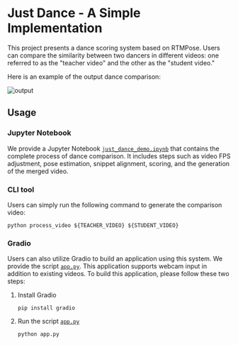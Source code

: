 # Just Dance - A Simple Implementation

This project presents a dance scoring system based on RTMPose. Users can compare the similarity between two dancers in different videos: one referred to as the "teacher video" and the other as the "student video."

Here is an example of the output dance comparison:

![output](https://github.com/open-mmlab/mmpose/assets/26127467/56d5c4d1-55d8-4222-b481-2418cc29a8d4)

## Usage

### Jupyter Notebook

We provide a Jupyter Notebook [`just_dance_demo.ipynb`](./just_dance_demo.ipynb) that contains the complete process of dance comparison. It includes steps such as video FPS adjustment, pose estimation, snippet alignment, scoring, and the generation of the merged video.

### CLI tool

Users can simply run the following command to generate the comparison video:

```shell
python process_video ${TEACHER_VIDEO} ${STUDENT_VIDEO}
```

### Gradio

Users can also utilize Gradio to build an application using this system. We provide the script [`app.py`](./app.py). This application supports webcam input in addition to existing videos. To build this application, please follow these two steps:

1. Install Gradio
   ```shell
   pip install gradio
   ```
2. Run the script [`app.py`](./app.py)
   ```shell
   python app.py
   ```

